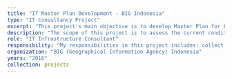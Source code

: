 ```yaml
---
title: "IT Master Plan Development - BIG Indonesia"
type: "IT Consultancy Project"
excerpt: "This project's main objective is to develop Master Plan for Badan Informasi Geografis (Geographical Information Agency) Indonesia."
description: "The scope of this project is to assess the current condition of IT implementation in BIG (Geographical Information Agency) Indonesia and to develop IT Master Plan for BIG Indonesia. The assessment were conducted for the business process, application, data, and technology architecture in BIG Indonesia. Based on the assessment, IT Master Plan for BIG was developed."
role: "IT Infrastructure Consultant"
responsibility: "My responsibilities in this project includes: collect data and information regarding IT implementation in BIG Indonesia and design technology master plan for BIG Indonesia."
organization: "BIG (Geographical Information Agency) Indonesia"
years: "2016"
collection: projects
--- 
```

